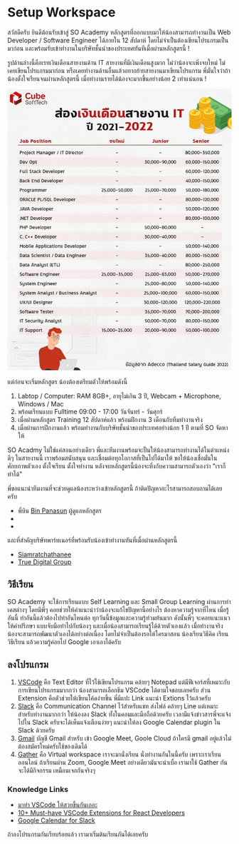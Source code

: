 # Setup Workspace

สวัสดีครับ ยินดีต้อนรับเข้าสู่ SO Academy หลักสูตรที่ออกแบบมาให้น้องสามารถทำงานเป็น Web Developer / Software Engineer ได้ภายใน 12 สัปดาห์ โดยไม่จำเป็นต้องเขียนโปรแกรมเป็นมาก่อน และพร้อมรับเข้าทำงานในบริษัทชั้นนำของประเทศทันทีเมื่อผ่านหลักสูตรนี้ !

รูปด้านล่างนี้คือเรทเงินเดือนสายงานด้าน IT สายงานที่มีเงินเดือนสูงมาก ไม่ว่าน้องจะเพิ่งจบใหม่ ไม่เคยเขียนโปรแกรมมาก่อน หรือเคยทำงานด้านอื่นแล้วอยากย้ายสายงานมาเขียนโปรแกรม พี่มั่นใจว่าถ้าน้องตั้งใจเรียนจนผ่านหลักสูตรนี้ เมื่อทำงานรายได้น้องจะมากขึ้นอย่างน้อย 2 เท่าแน่นอน !

![IT Salary](../assets/it-salary.jpg)

แต่ก่อนจะเริ่มหลักสูตร น้องต้องเตรียมตัวให้พร้อมดังนี้

1. Labtop / Computer: RAM 8GB+, อายุไม่เกิน 3 ปี, Webcam + Microphone, Windows / Mac
2. พร้อมเรียนแบบ Fulltime 09:00 - 17:00 วันจันทร์ - วันศุกร์
3. เมื่อผ่านหลักสูตร Training 12 สัปดาห์แล้ว พร้อมฝึกงาน 3 เดือนกับทีมทำงานจริง
4. เมื่อผ่านการฝึกงานแล้ว พร้อมทำงานกับบริษัทชั้นนำของประเทศอย่างน้อย 1 ปี ตามที่ SO จัดหาให้

SO Acadmy ไม่ใช่แค่สอนอย่างเดียว พี่และทีมงานพร้อมจะปั้นให้น้องสามารถทำงานได้ในตำแหน่งดีๆ ในสายงานนี้ เราพร้อมสนับสนุน และเชื่อมต่อทุกโอกาสที่เป็นไปได้มาให้ ขอให้น้องเชื่อมั่นในศักยภาพตัวเอง ตั้งใจเรียน ตั้งใจทำงาน หลังจบหลักสูตรนี้น้องจะทึ่งกับความสามารถตัวเองว่า "เราก็ทำได้"

พี่ขอแนะนำทีมงานที่จะช่วยดูแลน้องระหว่างเข้าหลักสูตรนี้ ถ้าติดปัญหาอะไรสามารถสอบถามได้เลยครับ

* พี่บิน [Bin Panasun](https://github.com/panasun) ผู้ดูแลหลักสูตร
*
*

และที่สำคัญบริษัทพาร์ทเนอร์ที่พร้อมรับน้องเข้าทำงานทันที่เมื่อผ่านหลักสูตรนี้

* [Siamratchathanee](https://www.siamrajathanee.com/th)
* [True Digital Group](https://www.truedigital.com)

## วิธีเรียน

SO Academy จะใช้การเรียนแบบ Self Learning และ Small Group Learning ผ่านการทำเคสต่างๆ โดยมีพี่ๆ คอยช่วยให้คำแนะนำว่าน้องจะแก้ไขปัญหานี้อย่างไร ต้องหาความรู้จากที่ไหน เมื่อรู้อันนี้ ทำอันนี้แล้วต้องไปทำอันไหนต่อ ทุกวันนี้ข้อมูลและความรู้ท่วมท้นมาก ดังนั้นพี่ๆ จะคอยแนะแนวให้คำปรึกษา แบบจับมือทำไปกับน้องๆ และเมื่อน้องสามารถเรียนรู้ได้ด้วยตัวเองแล้ว เมื่อทำงานจริง น้องจะสามารถพัฒนาตัวเองได้อย่างต่อเนื่อง โดยไม่จำเป็นต้องรอให้ใครมาสอน น้องเรียนวิธีคิด เรียนวิธีเรียน แล้วความรู้ค่อยไป Google เอาเองได้ครับ

## ลงโปรแกรม

1. [VSCode](https://code.visualstudio.com) คือ Text Editor ที่ไว้ใช้เขียนโปรแกรม คล้ายๆ Notepad แต่มีฟีเจอร์สที่เหมาะกับการเขียนโปรแกรมมากกว่า น้องสามารถเลือกธีม VSCode ได้ตามใจชอบเลยครับ ส่วน Extension คือตัวช่วยให้เขียนโค้ดง่ายขึ้น พี่มีแปะ Link แนะนำ Extions ไว้แล้วครับ
2. [Slack](https://slack.com) คือ Communication Channel ไว้สำหรับแชท ส่งไฟล์ คล้ายๆ Line แต่เหมาะสำหรับทำงานมากกว่า ให้น้องลง Slack ทั้งในคอมและมือถือด้วยครับ เวลามีแจ้งข่าวสารพี่จะแจ้งไปใน Slack ครับจะได้เห็นแจ้งเตือนง่ายๆ แนะนำให้ลง Google Calendar plugin ใน Slack ด้วยครับ
3. [Gmail](https://gmail.com) บัญชี Gmail สำหรับ เข้า Google Meet, Goole Cloud ถ้าใครมี gmail อยู่แล้วไม่ต้องสมัครใหม่ครับใช้ของเดิมได้
4. [Gather](https://www.gather.town) คือ Virtual workspace เราจะมานั่งเรียน นั่งทำงานกันในนี้ครับ เพราะเราเรียนออนไลน์ ถ้าเรียนผ่าน Zoom, Google Meet อย่างเดียวมันจะน่าเบื่อ เรามาใช้ Gather กัน จะได้มีกิจกรรม เหมือนเจอกันจริงๆ

### Knowledge Links

* [มาทำ VSCode ให้สวยขึ้นกันเถอะ](https://medium.com/napats-corner/%E0%B8%A1%E0%B8%B2%E0%B8%97%E0%B8%B3-vscode-%E0%B9%83%E0%B8%AB%E0%B9%89%E0%B8%AA%E0%B8%A7%E0%B8%A2%E0%B8%82%E0%B8%B6%E0%B9%89%E0%B8%99%E0%B8%81%E0%B8%B1%E0%B8%99%E0%B9%80%E0%B8%96%E0%B8%AD%E0%B8%B0-e49dd95bd2c1)
* [10+ Must-have VSCode Extensions for React Developers](https://dev.to/elijahtrillionz/10-must-have-vscode-extensions-for-react-developers-nfk)
* [Google Calendar for Slack](https://slack.com/help/articles/206329808-Google-Calendar-for-Slack)

ถ้าลงโปรแกรมกันเรียบร้อยแล้ว เรามาเริ่มต้นเรียนกันได้เลยครับ
